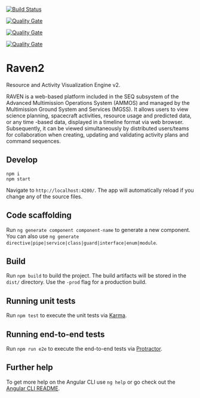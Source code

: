 [![Build Status](https://cae-jenkins2.jpl.nasa.gov/job/MPSA/job/SEQ/job/raven2/job/raven2%20build/job/master/badge/icon)](https://cae-jenkins2.jpl.nasa.gov/job/MPSA/job/SEQ/job/raven2/job/raven2%20build/job/master/)

[![Quality Gate](http://100.64.92.84:9000/api/badges/measure?key=mgss.seq%3Araven2&metric=ncloc)](http://100.64.92.84:9000/dashboard/index/com.qualinsight.plugins.sonarqube:qualinsight-plugins-sonarqube-badges)

[![Quality Gate](http://100.64.92.84:9000/api/badges/measure?key=mgss.seq%3Araven2&metric=bugs)](http://100.64.92.84:9000/dashboard/index/com.qualinsight.plugins.sonarqube:qualinsight-plugins-sonarqube-badges)

[![Quality Gate](http://100.64.92.84:9000/api/badges/measure?key=mgss.seq%3Araven2&metric=critical_violations)](http://100.64.92.84:9000/dashboard/index/com.qualinsight.plugins.sonarqube:qualinsight-plugins-sonarqube-badges)





# Raven2

Resource and Activity Visualization Engine v2.

RAVEN is a web-based platform included in the SEQ subsystem of the Advanced Multimission Operations System (AMMOS) and managed by the Multimission Ground System and Services (MGSS). It allows users to view science planning, spacecraft activities, resource usage and predicted data, or any time -based data, displayed in a timeline format via web browser. Subsequently, it can be viewed simultaneously by distributed users/teams for collaboration when creating, updating and validating activity plans and command sequences.


## Develop

```
npm i
npm start
```

Navigate to `http://localhost:4200/`. The app will automatically reload if you change any of the source files.

## Code scaffolding

Run `ng generate component component-name` to generate a new component. You can also use `ng generate directive|pipe|service|class|guard|interface|enum|module`.

## Build

Run `npm build` to build the project. The build artifacts will be stored in the `dist/` directory. Use the `-prod` flag for a production build.

## Running unit tests

Run `npm test` to execute the unit tests via [Karma](https://karma-runner.github.io).

## Running end-to-end tests

Run `npm run e2e` to execute the end-to-end tests via [Protractor](http://www.protractortest.org/).

## Further help

To get more help on the Angular CLI use `ng help` or go check out the [Angular CLI README](https://github.com/angular/angular-cli/blob/master/README.md).
